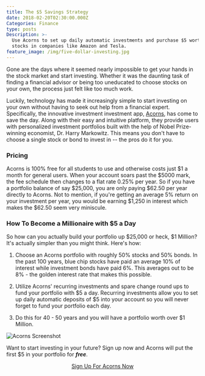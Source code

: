 ```yaml
---
title: The $5 Savings Strategy
date: 2018-02-20T02:30:00.000Z
Categories: Finance
type: posts
Description: >-
  Use Acorns to set up daily automatic investments and purchase $5 worth of
  stocks in companies like Amazon and Tesla.
feature_image: /img/five-dollar-investing.jpg
---
```

Gone are the days where it seemed nearly impossible to get your hands in the stock market and start investing. Whether it was the daunting task of finding a financial advisor or being too uneducated to choose stocks on your own, the process just felt like too much work.

Luckily, technology has made it increasingly simple to start investing on your own without having to seek out help from a financial expert. Specifically, the innovative investment investment app, <a href="//www.acorns.com/">Acorns</a>, has come to save the day. Along with their easy and intuitive platform, they provide users with personalized investment portfolios built with the help of Nobel Prize-winning economist, Dr. Harry Markowitz. This means you don't have to choose a single stock or bond to invest in -- the pros do it for you. 

### Pricing

Acorns is 100% free for all students to use and otherwise costs just $1 a month for general users. When your account soars past the $5000 mark, the fee schedule then changes to a flat rate 0.25% per year. So if you have a portfolio balance of say $25,000, you are only paying $62.50 per year directly to Acorns. Not to mention, if you're getting an average 5% return on your investment per year, you would be earning $1,250 in interest which makes the $62.50 seem very miniscule.

### How To Become a Millionaire with $5 a Day

So how can you actually build your portfolio up $25,000 or heck, $1 Million? It's actually simpler than you might think. Here's how:

1. Choose an Acorns portfolio with roughly 50% stocks and 50% bonds. In the past 100 years, blue chip stocks have paid an average 10% of interest while investment bonds have paid 6%. This averages out to be 8% - the golden interest rate that makes this possible.

2. Utilize Acorns' recurring investments and spare change round ups to fund your portfolio with $5 a day. Recurring investments allow you to set up daily automatic deposits of $5 into your account so you will never forget to fund your portfolio each day.

3. Do this for 40 - 50 years and you will have a portfolio worth over $1 Million.

![Acorns Screenshot](/img/Chart_Proof_IMG.jpg)

Want to start investing in your future? Sign up now and Acorns will put the first $5 in your portfolio for **_free_**.

<p style="text-align: center;"><a onclick="firePixel()" href="//acorns.com/invite/T9A7J3" class="btn btn-primary">Sign Up For Acorns Now</a></p>

<script>
  function firePixel() {
    fbq('track', 'Lead');
  }
</script>
